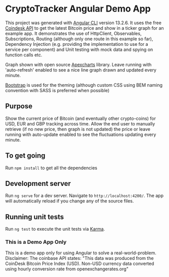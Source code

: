 # CryptoTracker Angular Demo App

This project was generated with [Angular CLI](https://github.com/angular/angular-cli) version 13.2.6. It uses the free [Coindesk API](https://api.coindesk.com/v1/bpi/currentprice.json) to get the latest Bitcoin price and show in a ticker graph for an example app. It demonstrates the use of HttpClient, Observables, Subscriptions, Routing (although only one route in this example so far), Dependency Injection (e.g. providing the implementation to use for a service per component) and Unit testing with mock data and spying on function calls etc.
 
Graph shown with open source [Apexcharts]( https://apexcharts.com/angular-chart-demos/) library. Leave running with 'auto-refresh' enabled to see a nice line graph drawn and updated every minute.

[Bootstrap](https://getbootstrap.com/) is used for the theming (although custom CSS using BEM naming convention with SASS is preferred when possible)

## Purpose

Show the current price of Bitcoin (and eventually other crypto-coins) for USD, EUR and GBP tracking across time. Allow the end user to manually retrieve  (if no new price, then graph is not updated) the price or leave running with auto-update enabled to see the fluctuations updating every minute.

## To get going

Run `npm install` to get all the dependencies

## Development server

Run `ng serve` for a dev server. Navigate to `http://localhost:4200/`. The app will automatically reload if you change any of the source files.

## Running unit tests

Run `ng test` to execute the unit tests via [Karma](https://karma-runner.github.io).

### This is a Demo App Only

This is a demo app only for using Angular to solve a real-world-problem. Disclaimer: The coinbase API states: "This data was produced from the CoinDesk Bitcoin Price Index (USD). Non-USD currency data converted using hourly conversion rate from openexchangerates.org"

